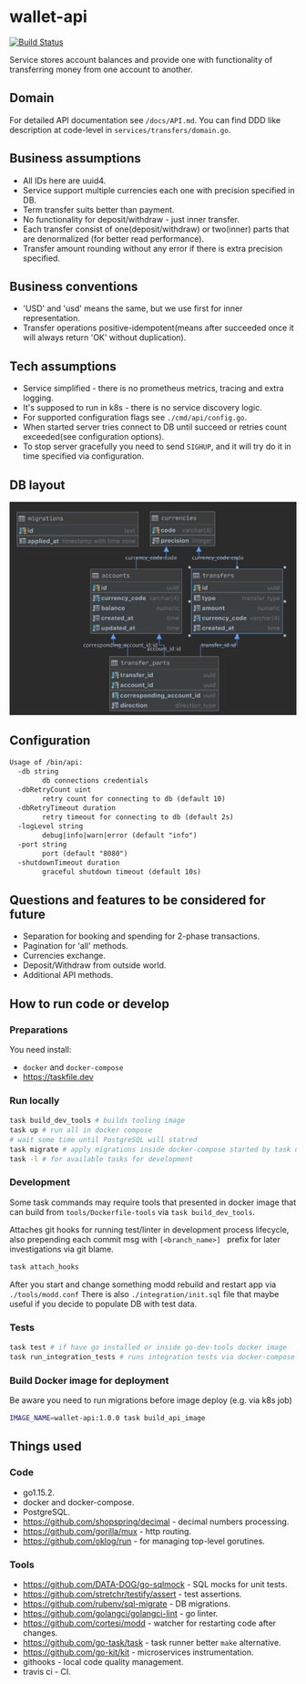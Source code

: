# wallet-api
[![Build Status](https://travis-ci.com/risentveber/wallet-api.svg?branch=master)](https://travis-ci.com/risentveber/wallet-api)

Service stores account balances and provide one with functionality 
of transferring money from one account to another.

## Domain

For detailed API documentation see `/docs/API.md`. You can find DDD like description
at code-level in `services/transfers/domain.go`.

## Business assumptions

- All IDs here are uuid4.
- Service support multiple currencies each one with precision specified in DB.
- Term transfer suits better than payment.
- No functionality for deposit/withdraw - just inner transfer.
- Each transfer consist of one(deposit/withdraw) or two(inner) parts that
are denormalized (for better read performance).
- Transfer amount rounding without any error if there is extra precision specified.

## Business conventions

- 'USD' and 'usd' means the same, but we use first for inner representation.
- Transfer operations positive-idempotent(means after succeeded 
once it will always return 'OK' without duplication).

## Tech assumptions

- Service simplified - there is no prometheus metrics, tracing and extra logging.
- It's supposed to run in k8s - there is no service discovery logic.
- For supported configuration flags see `./cmd/api/config.go`.
- When started server tries connect to DB until succeed or 
retries count exceeded(see configuration options).
- To stop server gracefully you need to send `SIGHUP`, and it will try do it
in time specified via configuration.

## DB layout

![DB Schema](/docs/schema-db.png?raw=true "DB schema used")

## Configuration
```
Usage of /bin/api:
  -db string
    	db connections credentials
  -dbRetryCount uint
    	retry count for connecting to db (default 10)
  -dbRetryTimeout duration
    	retry timeout for connecting to db (default 2s)
  -logLevel string
    	debug|info|warn|error (default "info")
  -port string
    	port (default "8080")
  -shutdownTimeout duration
    	graceful shutdown timeout (default 10s)
```

## Questions and features to be considered for future

- Separation for booking and spending for 2-phase transactions.
- Pagination for 'all' methods.
- Currencies exchange.
- Deposit/Withdraw from outside world.
- Additional API methods.

## How to run code or develop

### Preparations

You need install:
- `docker` and `docker-compose`
- https://taskfile.dev

### Run locally

```bash
task build_dev_tools # builds tooling image
task up # run all in docker compose
# wait some time until PostgreSQL will statred
task migrate # apply migrations inside docker-compose started by task up
task -l # for available tasks for development
```

### Development
Some task commands may require tools that presented in 
docker image that can build from `tools/Dockerfile-tools` via `task build_dev_tools`.

Attaches git hooks for running test/linter in development process lifecycle,
also prepending each commit msg with `[<branch_name>] ` prefix for later investigations 
via git blame.
```bash
task attach_hooks
```
After you start and change something modd rebuild and restart app via `./tools/modd.conf`
There is also `./integration/init.sql` file that maybe useful if you decide to populate DB with test data.

### Tests

```bash
task test # if have go installed or inside go-dev-tools docker image
task run_integration_tests # runs integration tests via docker-compose 
```

### Build Docker image for deployment 

Be aware you need to run migrations before image deploy (e.g. via k8s job)

```bash
IMAGE_NAME=wallet-api:1.0.0 task build_api_image
```

## Things used

### Code

- go1.15.2.
- docker and docker-compose.
- PostgreSQL.
- https://github.com/shopspring/decimal - decimal numbers processing.
- https://github.com/gorilla/mux - http routing.
- https://github.com/oklog/run - for managing top-level gorutines.


### Tools
- https://github.com/DATA-DOG/go-sqlmock - SQL mocks for unit tests.
- https://github.com/stretchr/testify/assert - test assertions.
- https://github.com/rubenv/sql-migrate - DB migrations.
- https://github.com/golangci/golangci-lint - go linter.
- https://github.com/cortesi/modd - watcher for restarting code after changes.
- https://github.com/go-task/task - task runner better `make` alternative.
- https://github.com/go-kit/kit - microservices instrumentation.
- githooks - local code quality management.
- travis ci - CI.

